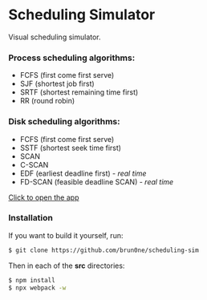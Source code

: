 # Scheduling Simulator
 Visual scheduling simulator.

### Process scheduling algorithms:
- FCFS (first come first serve)
- SJF (shortest job first)
- SRTF (shortest remaining time first)
- RR (round robin)

### Disk scheduling algorithms:
- FCFS (first come first serve)
- SSTF (shortest seek time first)
- SCAN
- C-SCAN
- EDF (earliest deadline first) - *real time*
- FD-SCAN (feasible deadline SCAN) - *real time*

[Click to open the app](https://brun0ne.github.io/scheduling-sim/)

### Installation
If you want to build it yourself, run:
```bash
$ git clone https://github.com/brun0ne/scheduling-sim
```

Then in each of the **src** directories:
```bash
$ npm install
$ npx webpack -w
```
